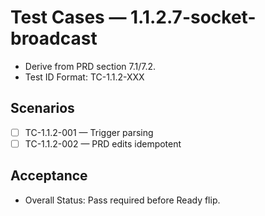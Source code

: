 # Test Cases — 1.1.2.7-socket-broadcast

- Derive from PRD section 7.1/7.2.
- Test ID Format: TC-1.1.2-XXX

## Scenarios
- [ ] TC-1.1.2-001 — Trigger parsing
- [ ] TC-1.1.2-002 — PRD edits idempotent

## Acceptance
- Overall Status: Pass required before Ready flip.

